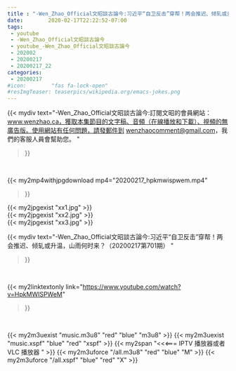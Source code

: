```yaml
---
title : "-Wen_Zhao_Official文昭談古論今:习近平“自卫反击”穿帮！两会推迟、倾轧或升温，山雨何时来？（20200217第701期） "
date:        2020-02-17T22:22:52-07:00
tags:
 - youtube
 - -Wen_Zhao_Official文昭談古論今
 - youtube_-Wen_Zhao_Official文昭談古論今
 - 202002
 - 20200217
 - 20200217_22
categories:
 - 20200217
#icon:        "fas fa-lock-open"
#resImgTeaser: teaserpics/wikipedia.org/emacs-jokes.png
---
```


{{< mydiv text="-Wen_Zhao_Official文昭談古論今:訂閱文昭的會員網站：www.wenzhao.ca，獲取本集節目的文字稿、音頻（在線播放和下載）、視頻的無廣告版。使用網站有任何問題，請發郵件到 wenzhaocomment@gmail.com，我們的客服人員會幫助您。 "
>}}
<br>


{{< my2mp4withjpgdownload mp4="20200217_hpkmwispwem.mp4"
>}}

{{< my2jpgexist "xx1.jpg" >}}<br>
{{< my2jpgexist "xx2.jpg" >}}<br>
{{< my2jpgexist "xx3.jpg" >}}<br>



{{< mydiv text="-Wen_Zhao_Official文昭談古論今:习近平“自卫反击”穿帮！两会推迟、倾轧或升温，山雨何时来？（20200217第701期） "
>}}
<br>

{{< my2linktextonly link="https://www.youtube.com/watch?v=HpkMWISPWeM"
>}}


<br>

{{< my2m3uexist "music.m3u8" "red"  "blue" "m3u8" >}} {{< my2m3uexist "music.xspf" "blue" "red"  "xspf" >}} {{< my2span "<<<=== IPTV 播放器或者 VLC 播放器 " >}} {{< my2m3uforce "/all.m3u8" "red"  "blue" "M" >}} {{< my2m3uforce "/all.xspf" "blue" "red"  "X" >}} 
